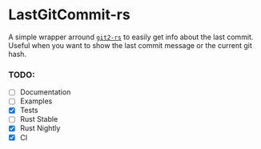# LastGitCommit-rs
A simple wrapper arround [`git2-rs`](https://github.com/rust-lang/git2-rs) to easily get info about the last commit. Useful when you want to show the last commit message or the current git hash.

### TODO:
- [ ] Documentation
- [ ] Examples
- [x] Tests
- [ ] Rust Stable
- [x] Rust Nightly
- [x] CI
